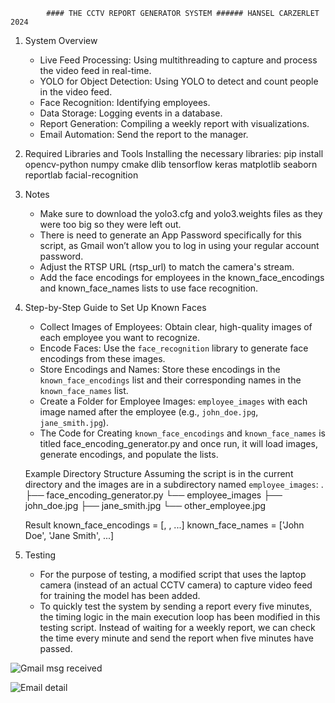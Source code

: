			#### THE CCTV REPORT GENERATOR SYSTEM ###### HANSEL CARZERLET 2024


1. System Overview
	- Live Feed Processing: Using multithreading to capture and process the video feed in real-time.
	- YOLO for Object Detection: Using YOLO to detect and count people in the video feed.
	- Face Recognition: Identifying employees.
	- Data Storage: Logging events in a database.
	- Report Generation: Compiling a weekly report with visualizations.
	- Email Automation: Send the report to the manager.


2. Required Libraries and Tools
	Installing the necessary libraries: pip install opencv-python numpy cmake dlib tensorflow keras matplotlib seaborn reportlab facial-recognition


3. Notes
	- Make sure to download the yolo3.cfg and yolo3.weights files as they were too big so they were left out. 
	- There is need to generate an App Password specifically for this script, as Gmail won’t allow you to log in using your regular account password.
	- Adjust the RTSP URL (rtsp_url) to match the camera's stream.
	- Add the face encodings for employees in the known_face_encodings and known_face_names lists to use face recognition.
	
	
4. Step-by-Step Guide to Set Up Known Faces
	- Collect Images of Employees: Obtain clear, high-quality images of each employee you want to recognize.
	- Encode Faces: Use the `face_recognition` library to generate face encodings from these images.
	- Store Encodings and Names: Store these encodings in the `known_face_encodings` list and their corresponding names in the `known_face_names` list.
	- Create a Folder for Employee Images: `employee_images` with each image named after the employee (e.g., `john_doe.jpg`, `jane_smith.jpg`).
	- The Code for Creating `known_face_encodings` and `known_face_names` is titled face_encoding_generator.py and once run, it will load images, generate encodings, and populate the lists.

	Example Directory Structure
Assuming the script is in the current directory and the images are in a subdirectory named `employee_images`:
.
├── face_encoding_generator.py
└── employee_images
    ├── john_doe.jpg
    ├── jane_smith.jpg
    └── other_employee.jpg

	Result
known_face_encodings = [<numpy array of encoding for John Doe>, <numpy array of encoding for Jane Smith>, ...]
known_face_names = ['John Doe', 'Jane Smith', ...]


5. Testing	
	- For the purpose of testing, a modified script that uses the laptop camera (instead of an actual CCTV camera) to capture video feed for training the model has been added.
	- To quickly test the system by sending a report every five minutes, the timing logic in the main execution loop has been modified in this testing script. Instead of waiting for a weekly report, we can check the time every minute and send the report when five minutes have passed.

![Gmail msg received ](https://github.com/user-attachments/assets/e514ed14-2f0f-473a-ab78-87dbf18ece26)


![Email detail](https://github.com/user-attachments/assets/de203515-ff56-4e4b-9e26-7b9e026e79f6)


